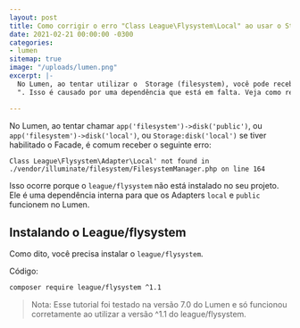 ```yaml
---
layout: post
title: Como corrigir o erro "Class League\Flysystem\Local" ao usar o Storage no Lumen?
date: 2021-02-21 00:00:00 -0300
categories:
- lumen
sitemap: true
image: "/uploads/lumen.png"
excerpt: |-
  No Lumen, ao tentar utilizar o  Storage (filesystem), você pode receber o erro "Class League\Flysystem\Adapter\Local' not found
  ". Isso é causado por uma dependência que está em falta. Veja como resolver o problema neste tutorial.

---
```

No Lumen, ao tentar chamar `app('filesystem')->disk('public')`, ou `app('filesystem')->disk('local')`, ou `Storage:disk('local')` se tiver habilitado o Facade, é comum receber o seguinte erro:

```text
Class League\Flysystem\Adapter\Local' not found in ./vendor/illuminate/filesystem/FilesystemManager.php on line 164
```

Isso ocorre porque o `league/flysystem` não está instalado no seu projeto. Ele é uma dependência interna para que os Adapters `local` e `public` funcionem no Lumen.

## Instalando o League/flysystem

Como dito, você precisa instalar o `league/flysystem`.

Código:
```bash
composer require league/flysystem ^1.1
```


> Nota: Esse tutorial foi testado na versão 7.0 do Lumen e só funcionou corretamente ao utilizar a versão ^1.1 do league/flysystem.